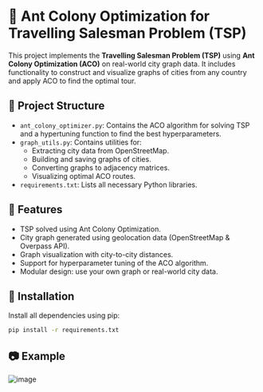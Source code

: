 # 🐜 Ant Colony Optimization for Travelling Salesman Problem (TSP)

This project implements the **Travelling Salesman Problem (TSP)** using **Ant Colony Optimization (ACO)** on real-world city graph data. It includes functionality to construct and visualize graphs of cities from any country and apply ACO to find the optimal tour.

## 📂 Project Structure

- `ant_colony_optimizer.py`: Contains the ACO algorithm for solving TSP and a hypertuning function to find the best hyperparameters.
- `graph_utils.py`: Contains utilities for:
  - Extracting city data from OpenStreetMap.
  - Building and saving graphs of cities.
  - Converting graphs to adjacency matrices.
  - Visualizing optimal ACO routes.
- `requirements.txt`: Lists all necessary Python libraries.

## 🚀 Features

- TSP solved using Ant Colony Optimization.
- City graph generated using geolocation data (OpenStreetMap & Overpass API).
- Graph visualization with city-to-city distances.
- Support for hyperparameter tuning of the ACO algorithm.
- Modular design: use your own graph or real-world city data.

## 🧪 Installation

Install all dependencies using pip:

```bash
pip install -r requirements.txt
```

## 📷 Example
![image](https://github.com/user-attachments/assets/2df7aeab-c3e8-45ad-9d06-e3dff40fe86e)
